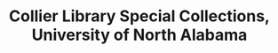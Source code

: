 ---
layout: repo
title: "Collier Library Special Collections, University of North Alabama"
id: 10119
permalink: repos/10119/
---